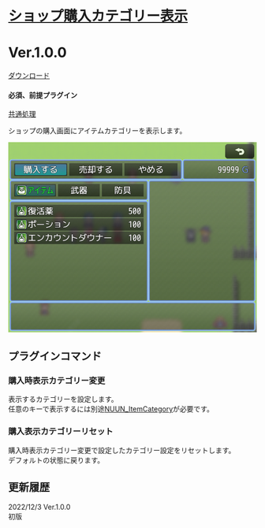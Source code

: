 # [ショップ購入カテゴリー表示](https://raw.githubusercontent.com/nuun888/MZ/master/NUUN_PurchaseCategory.js)
# Ver.1.0.0
[ダウンロード](https://raw.githubusercontent.com/nuun888/MZ/master/NUUN_PurchaseCategory.js)  
#### 必須、前提プラグイン
[共通処理](https://github.com/nuun888/MZ/blob/master/README/Base.md)

ショップの購入画面にアイテムカテゴリーを表示します。

![画像](img/PurchaseCategory1.png)  

## プラグインコマンド
### 購入時表示カテゴリー変更
表示するカテゴリーを設定します。  
任意のキーで表示するには別途[NUUN_ItemCategory](https://github.com/nuun888/MZ/blob/master/README/ItemCategory.md)が必要です。  

### 購入表示カテゴリーリセット
購入時表示カテゴリー変更で設定したカテゴリー設定をリセットします。  
デフォルトの状態に戻ります。  

## 更新履歴
2022/12/3 Ver.1.0.0  
初版  
